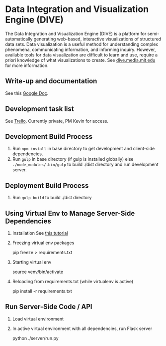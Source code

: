 Data Integration and Visualization Engine (DIVE)
=================================================
The Data Integration and Visualization Engine (DIVE) is a platform for semi-automatically generating web-based, interactive visualizations of structured data sets. Data visualization is a useful method for understanding complex phenomena, communicating information, and informing inquiry. However, available tools for data visualization are difficult to learn and use, require a priori knowledge of what visualizations to create. See [dive.media.mit.edu](http://dive.media.mit.edu) for more information.

Write-up and documentation
---------
See this [Google Doc](https://docs.google.com/document/d/1J_wwbELz9l_KOoB6xRpUASH1eAzaZpHSRQvMJ_4sJgI/edit?usp=sharing).

Development task list
---------
See [Trello](https://trello.com/b/yKWRcTqT). Currently private, PM Kevin for access.

Development Build Process
---------
1. Run `npm install` in base directory to get development and client-side dependencies.
2. Run `gulp` in base directory (if gulp is installed globally) else `./node_modules/.bin/gulp` to build ./dist directory and run development server.

Deployment Build Process
---------
1. Run `gulp build` to build ./dist directory

Using Virtual Env to Manage Server-Side Dependencies
---------
1. Installation
See [this tutorial](http://simononsoftware.com/virtualenv-tutorial/)
2. Freezing virtual env packages

    pip freeze > requirements.txt

3. Starting virtual env

    source venv/bin/activate

4. Reloading from requirements.txt (while virtualenv is active)

    pip install -r requirements.txt

Run Server-Side Code / API
---------
1. Load virtual environment
2. In active virtual environment with all dependencies, run Flask server

    python ./server/run.py
